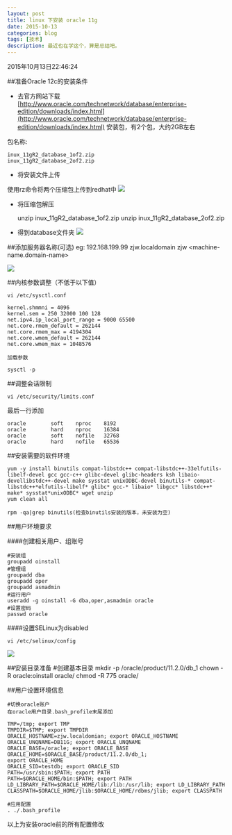 ```yaml
---
layout: post
title: linux 下安装 oracle 11g
date: 2015-10-13
categories: blog
tags: [技术]
description: 最近也在学这个，算是总结吧。
---
```


2015年10月13日22:46:24

##准备Oracle 12c的安装条件
- 去官方网站下载[http://www.oracle.com/technetwork/database/enterprise-edition/downloads/index.html](http://www.oracle.com/technetwork/database/enterprise-edition/downloads/index.html) 安装包，有2个包，大约2GB左右

包名称:

	inux_11gR2_database_1of2.zip
	inux_11gR2_database_2of2.zip

- 将安装文件上传

使用rz命令将两个压缩包上传到redhat中
![](http://7xnfbg.com1.z0.glb.clouddn.com/2015-10-13-1.jpg)

- 将压缩包解压

	unzip inux_11gR2_database_1of2.zip
	unzip inux_11gR2_database_2of2.zip

- 得到database文件夹
![](http://7xnfbg.com1.z0.glb.clouddn.com/2015-10-13-2.jpg)

##添加服务器名称(可选)
	eg: 192.168.199.99 	  zjw.localdomain   		  zjw
	<IP-Address>	  <machine-name.domain-name> <machine-name>
	
![](http://7xnfbg.com1.z0.glb.clouddn.com/2015-10-13-3.jpg)

##内核参数调整（不低于以下值）

	vi /etc/sysctl.conf
	
	kernel.shmmni = 4096
	kernel.sem = 250 32000 100 128
	net.ipv4.ip_local_port_range = 9000 65500
	net.core.rmem_default = 262144
	net.core.rmem_max = 4194304
	net.core.wmem_default = 262144
	net.core.wmem_max = 1048576

	加载参数
	
	sysctl -p
	
##调整会话限制

	vi /etc/security/limits.conf
	
最后一行添加
 
	oracle        soft    nproc    8192
	oracle        hard    nproc    16384
	oracle        soft    nofile   32768
	oracle        hard    nofile   65536
	
##安装需要的软件环境

	yum -y install binutils compat-libstdc++ compat-libstdc++-33elfutils-libelf-devel gcc gcc-c++ glibc-devel glibc-headers ksh libaio-devellibstdc++-devel make sysstat unixODBC-devel binutils-* compat-libstdc++*elfutils-libelf* glibc* gcc-* libaio* libgcc* libstdc++* make* sysstat*unixODBC* wget unzip
	yum clean all
	
	rpm -qa|grep binutils(检查binutils安装的版本，未安装为空)
	
##用户环境要求

####创建相关用户、组账号

	#安装组
	groupadd oinstall
	#管理组
	groupadd dba
	groupadd oper
	groupadd asmadmin
	#运行用户
	useradd -g oinstall -G dba,oper,asmadmin oracle
	#设置密码
	passwd oracle
	
####设置SELinux为disabled

	vi /etc/selinux/config
	
![](http://7xnfbg.com1.z0.glb.clouddn.com/2015-10-13-4.jpg)

##安装目录准备
	#创建基本目录
	mkdir -p /oracle/product/11.2.0/db_1
	chown -R oracle:oinstall oracle/
	chmod -R 775 oracle/
	
##用户设置环境信息

	#切换oracle账户
	在oracle用户目录.bash_profile末尾添加
	
	TMP=/tmp; export TMP
	TMPDIR=$TMP; export TMPDIR
	ORACLE_HOSTNAME=zjw.localdomian; export ORACLE_HOSTNAME
	ORACLE_UNQNAME=DB11G; export ORACLE_UNQNAME
	ORACLE_BASE=/oracle; export ORACLE_BASE
	ORACLE_HOME=$ORACLE_BASE/product/11.2.0/db_1; 
	export ORACLE_HOME
	ORACLE_SID=testdb; export ORACLE_SID
	PATH=/usr/sbin:$PATH; export PATH
	PATH=$ORACLE_HOME/bin:$PATH; export PATH
	LD_LIBRARY_PATH=$ORACLE_HOME/lib:/lib:/usr/lib; export LD_LIBRARY_PATH
	CLASSPATH=$ORACLE_HOME/jlib:$ORACLE_HOME/rdbms/jlib; export CLASSPATH
	
	#应用配置
	. ./.bash_profile
	
以上为安装oracle前的所有配置修改